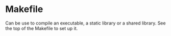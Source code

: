 # Makefile

Can be use to compile an executable, a static library or a shared library.
See the top of the Makefile to set up it.